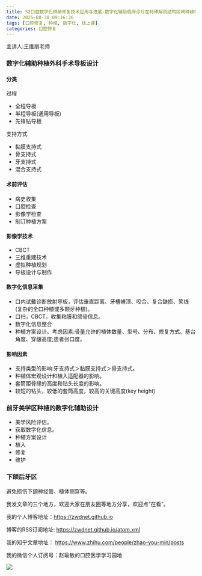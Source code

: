 ```yaml
---
title: 52口腔数字化种植修复技术应用与进展-数字化辅助临床诊疗在特殊解剖结构区域种植中的应用
date: 2025-08-30 09:16:36
tags: [口腔修复, 种植, 数字化, 线上课]
categories: 口腔修复
---
```

主讲人:王维丽老师
### 数字化辅助种植外科手术导板设计
#### 分类
过程
- 全程导板
- 半程导板(通用导板)
- 先锋钻导板

支持方式
- 黏膜支持式
- 骨支持式
- 牙支持式
- 混合支持式

#### 术前评估
- 病史收集
- 口腔检查
- 影像学检查
- 制订种植方案

#### 影像学技术
- CBCT
- 三维重建技术
- 虚拟种植规划
- 导板设计与制作

#### 数字化信息采集
- 口内试戴诊断放射导板，评估垂直距离、牙槽嵴顶、咬合、复合缺损、笑线(复杂的全口种植或多颗牙种植)。
- 口扫，CBCT。收集粘膜和颌骨信息。
- 数字化信息整合
- 种植方案设计。考虑因素:骨量允许的植体数量、型号、分布、修复方式、基台角度、穿龈高度;患者张口度。
#### 影响因素
- 支持类型的影响:牙支持式＞黏膜支持式＞骨支持式。
- 种植体宏观设计和植入适配器的影响。
- 套筒距骨缘的高度和钻头长度的影响。
- 较短的钻头，较低的套筒高度，较高的关键高度(key height)
### 前牙美学区种植的数字化辅助设计
- 美学风险评估。
- 获取数字化信息。
- 种植方案设计
- 植入
- 修复
- 维护
### 下颌后牙区
避免损伤下颌神经管、植体侧穿等。






我发文章的三个地方，欢迎大家在朋友圈等地方分享，欢迎点“在看”。

我的个人博客地址：https://zwdnet.github.io

博客的RSS订阅地址: https://zwdnet.github.io/atom.xml

我的知乎文章地址： https://www.zhihu.com/people/zhao-you-min/posts

我的微信个人订阅号：赵瑜敏的口腔医学学习园地

![](https://zymblog-1258069789.cos.ap-chengdu.myqcloud.com/other/wx.jpg)
